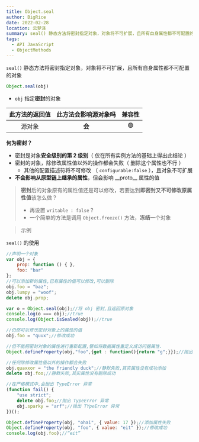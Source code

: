 ```yaml
---
title: Object.seal
author: BigRice
date: 2022-02-28
location: 云梦泽
summary: seal() 静态方法将密封指定对象，对象将不可扩展，且所有自身属性都不可配置的对象
tags:
  - API JavaScript
  - ObjectMethods
---
```


`seal()` 静态方法将密封指定对象，对象将不可扩展，且所有自身属性都不可配置的对象

 ```js
Object.seal(obj)
 ```

 - `obj` 指定**密封**的对象

| 此方法的返回值 | 此方法会影响源对象吗 | 兼容性 |
| :------------: | :------------------: | :----: |
|     源对象     |        **会**        |   🟢    |



**何为密封？**

 - 密封是对象**安全级别的第 2 级别**（ 仅在所有实例方法的基础上得出此结论 ）
 - 密封的对象，除修改属性值以外的操作都会失败（ 删除这个属性也不行 ）
     - 其他的配置描述符将不可修改 （ `configurable:false` ），且对象不可扩展
 - **不会影响从原型链上继承的属性**，但会影响 \_\_proto__ 属性的值

> **密封**后的对象原有的属性值还是可以修改，若要达到**即密封又不可修改原属性值**该怎么做？
>
>   - 再设置 `writable : false` ?
>   - 一个简单的方法是调用 `Object.freeze()` 方法，**冻结**一个对象
>



> 示例

`seal()` 的使用

```js
//声明一个对象
var obj = {             
    prop: function () { },
    foo: "bar"
};
//可以添加新的属性,已有属性的值可以修改,可以删除
obj.foo = "baz";
obj.lumpy = "woof";
delete obj.prop;

var o = Object.seal(obj);//将 obj 密封,且返回原对象
console.log(o === obj);//true
console.log(Object.isSealed(obj));//true

//仍然可以修改密封对象上的属性的值
obj.foo = "quux";//修改成功

//但不能把密封对象的属性进行重新配置,譬如将数据属性重定义成访问器属性.
Object.defineProperty(obj,"foo",{get : function(){return "g";}});//抛出 TypeError

//任何除修改属性值以外的操作都会失败
obj.quaxxor = "the friendly duck";//静默失败,其实属性没有成功添加
delete obj.foo;//静默失败,其实属性没有删除成功

//在严格模式中,会抛出 TypeError 异常
(function fail() {
    "use strict";
    delete obj.foo;//抛出 TypeError 异常
    obj.sparky = "arf";//抛出 TYpeError 异常
})();

Object.defineProperty(obj, "ohai", { value: 17 });//添加属性失败
Object.defineProperty(obj, "foo", { value: "eit" });//修改成功
console.log(obj.foo);//“eit”
```

